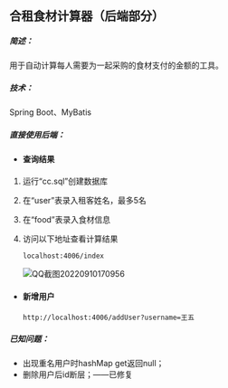 ## 合租食材计算器（后端部分）

##### 简述：

用于自动计算每人需要为一起采购的食材支付的金额的工具。

##### 技术：

Spring Boot、MyBatis

##### 直接使用后端：
* #### 查询结果
1. 运行“cc.sql”创建数据库

2. 在“user”表录入租客姓名，最多5名

3. 在“food”表录入食材信息

4. 访问以下地址查看计算结果

   ```
   localhost:4006/index
   ```

   ![QQ截图20220910170956](https://user-images.githubusercontent.com/103107612/189477087-a81f65fa-7f5b-42eb-aeb8-6ee120ffb9fc.png)
* #### 新增用户
   ```
   http://localhost:4006/addUser?username=王五
   ```
##### 已知问题：
* 出现重名用户时hashMap get返回null；
* 删除用户后id断层；——已修复